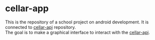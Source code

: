 # cellar-app
This is the repository of a school project on android development. It is connected to [cellar-api](https://github.com/hugoseri/cellar-api) repository.   
The goal is to make a graphical interface to interact with the [cellar-api](https://github.com/hugoseri/cellar-api).
